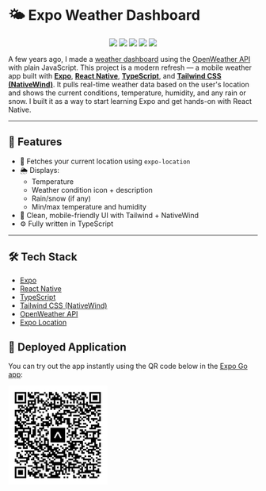 
# 🌤️ Expo Weather Dashboard

<p align="center">
  <img src="https://img.shields.io/badge/Expo-000020?style=for-the-badge&logo=expo&logoColor=white" />
  <img src="https://img.shields.io/badge/React%20Native-20232a?style=for-the-badge&logo=react&logoColor=61dafb" />
  <img src="https://img.shields.io/badge/TypeScript-3178c6?style=for-the-badge&logo=typescript&logoColor=white" />
  <img src="https://img.shields.io/badge/TailwindCSS-38bdf8?style=for-the-badge&logo=tailwindcss&logoColor=white" />
  <img src="https://img.shields.io/badge/OpenWeather_API-orange?style=for-the-badge&logo=cloudflare&logoColor=white" />
</p>

A few years ago, I made a [weather dashboard](https://github.com/Mo2207/Weather-Dashboard) using the [OpenWeather API](https://openweathermap.org/) with plain JavaScript. This project is a modern refresh — a mobile weather app built with [**Expo**](https://expo.dev/), [**React Native**](https://reactnative.dev/), [**TypeScript**](https://www.typescriptlang.org/), and [**Tailwind CSS (NativeWind)**](https://www.nativewind.dev/). It pulls real-time weather data based on the user's location and shows the current conditions, temperature, humidity, and any rain or snow. I built it as a way to start learning Expo and get hands-on with React Native.

---

## 🚀 Features

- 📍 Fetches your current location using `expo-location`
- 🌦️ Displays:
  - Temperature
  - Weather condition icon + description
  - Rain/snow (if any)
  - Min/max temperature and humidity
- 🎨 Clean, mobile-friendly UI with Tailwind + NativeWind
- ⚙️ Fully written in TypeScript

---

## 🛠️ Tech Stack

- [Expo](https://expo.dev/)
- [React Native](https://reactnative.dev/)
- [TypeScript](https://www.typescriptlang.org/)
- [Tailwind CSS (NativeWind)](https://www.nativewind.dev/)
- [OpenWeather API](https://openweathermap.org/api)
- [Expo Location](https://docs.expo.dev/versions/latest/sdk/location/)

## 📱 Deployed Application

You can try out the app instantly using the QR code below in the [Expo Go app](https://expo.dev/go):

<img src="/assets/images/eas-QR.svg" alt="QR Code for Expo Weather Dashboard" width="200" />
